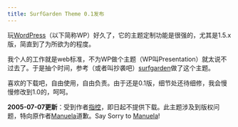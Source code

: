 ```yaml
---
title: SurfGarden Theme 0.1发布
---
```

玩[WordPress][0]（以下简称WP）好久了，它的主题定制功能是很强的，尤其是1.5.x版，简直到了为所欲为的程度。

我个人的工作就是web标准，不为WP做个主题（WP叫Presentation）就太说不过去了。于是抽个时间，参考（或者叫抄袭吧）[surfgarden][1]做了这个主题。

喜欢的下载吧，自由使用，自由负责。由于还是0.1版，细节处还待细修，我会慢慢修改到1.0的，呵呵。

**2005-07-07更新**：受到作者[指控][2]，即日起不提供下载。此主题涉及到版权问题，特向原作者[Manuela][1]道歉。Say Sorry to [Manuela][1]!

[0]: http://wordpress.org
[1]: http://surfgarden.de
[2]: http://www.surfgarden.de/journal/2005_07/designklau.php